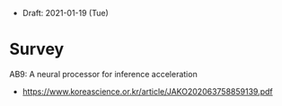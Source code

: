 * Draft: 2021-01-19 (Tue)
# Survey

AB9: A neural processor for inference acceleration
* https://www.koreascience.or.kr/article/JAKO202063758859139.pdf

